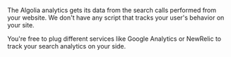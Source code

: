 The Algolia analytics gets its data from the search calls performed from your website. We don't have any script that tracks your user's behavior on your site.

You're free to plug different services like Google Analytics or NewRelic to track your search analytics on your side.